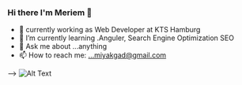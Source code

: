 ### Hi there I'm Meriem 👋
- 🔭 currently  working as Web Developer at KTS Hamburg 
- 🌱 I’m currently learning .Anguler, Search Engine Optimization SEO
- 💬 Ask me about ...anything
- 📫 How to reach me: ...miyakgad@gmail.com


-->                                                     ![Alt Text]([https://iconscout.com/lottie/web-developer-8870383](https://media.tenor.com/8tr_CU6730MAAAAC/web-dev-website-development.gif)https://media.tenor.com/8tr_CU6730MAAAAC/web-dev-website-development.gif)
